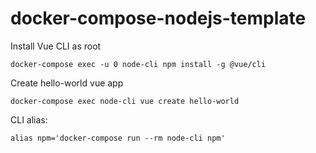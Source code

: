 # docker-compose-nodejs-template

Install Vue CLI as root
~~~
docker-compose exec -u 0 node-cli npm install -g @vue/cli
~~~

Create hello-world vue app
~~~
docker-compose exec node-cli vue create hello-world
~~~

CLI alias:
~~~
alias npm='docker-compose run --rm node-cli npm'
~~~